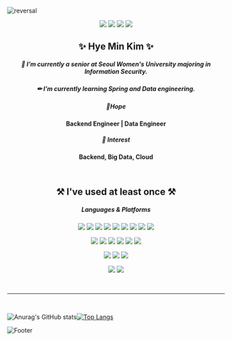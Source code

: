 
<!--
**HyeM207/HyeM207** is a ✨ _special_ ✨ repository because its `README.md` (this file) appears on your GitHub profile.

Here are some ideas to get you started:

- 🔭 I’m currently working on ...
- 🌱 I’m currently learning ...
- 👯 I’m looking to collaborate on ...
- 🤔 I’m looking for help with ...
- 💬 Ask me about ...
- 📫 How to reach me: ...
- 😄 Pronouns: ...
- ⚡ Fun fact: ...
-->

![reversal](https://capsule-render.vercel.app/api?type=rect&text=HyeM207&fontAlign=30&fontSize=30&desc=Hye%20Min%20Kim&descAlign=60&descAlignY=50&theme=radical&animation=fadeIn)

<p align="center">
  <a href="https://melon-cuckoo-c71.notion.site/HyeM207-c2fe8fca01624595ae456068b2ab6f1f"><img src="https://img.shields.io/badge/Portfolio-d83a7c?style=flat-square&logo=Notion&logoColor=white"/></a>
  <a href="https://hyem207.tistory.com"><img src="https://img.shields.io/badge/Blog(newer)-09B3AF?style=flat-square&logoColor=white"/></a>
  <a href="https://plan0a-0z-entering-security.tistory.com/"><img src="https://img.shields.io/badge/Blog(prev)-5AB552?style=flat-square&logoColor=white"/></a>
  <a href="mailto:hmk9667@gmail.com"><img src="https://img.shields.io/badge/Gmail-EA4335?style=flat-square&logo=Gmail&logoColor=white"/></a>
</p>

<h2 align="center"> ✨ Hye Min Kim ✨ </h2> 
<h5 align="center"> 🌱 I’m currently a senior at Seoul Women's University majoring in Information Security.</h5>
<p align="center"> </p>

<h5 align="center"> ✏ I’m currently learning Spring and Data engineering.</h5>
<p align="center">  </p>

<h5 align="center"> 🌟Hope </h5>
<p align="center">
  <b>Backend Engineer | Data Engineer</b>
</p>

<h5 align="center"> 🎇 Interest </h5>
<p align="center">
  <b>Backend, Big Data, Cloud </b>
</p>


<br>
<h2 align="center"> ⚒ I've used at least once ⚒ </h2>
<h5 align="center"> Languages & Platforms </h5>
<p align="center">
  <img src="https://img.shields.io/badge/Python-3766AB?style=flat-square&logo=Python&logoColor=white"/>
  <img src="https://img.shields.io/badge/Java-007396?style=flat-square&logo=Java&logoColor=white"/>
  <img src="https://img.shields.io/badge/C%2B%2B-00599C?style=flat-square&logo=C%2B%2B&logoColor=white"/>
  <img src="https://img.shields.io/badge/C%20Sharp-239120?style=flat-square&logo=C%20Sharp&logoColor=white"/>
  <img src="https://img.shields.io/badge/C-A8B9CC?style=flat-square&logo=C&logoColor=white"/>
  <img src="https://img.shields.io/badge/HTML5-E34F26?style=flat-square&logo=HTML5&logoColor=white"/>
  <img src="https://img.shields.io/badge/CSS3-1572B6?style=flat-square&logo=CSS3&logoColor=white"/>
  <img src="https://img.shields.io/badge/PHP-777BB4?style=flat-square&logo=PHP&logoColor=white"/>
  <img src="https://img.shields.io/badge/JavaScript-F7DF1E?style=flat-square&logo=JavaScript&logoColor=white"/>
</p>

<p align="center">
  <img src="https://img.shields.io/badge/Node.js-339933?style=flat-square&logo=Node.js&logoColor=white"/>
  <img src="https://img.shields.io/badge/Django-092E20?style=flat-square&logo=Django&logoColor=white"/>
  <img src="https://img.shields.io/badge/Spring-6DB33F?style=flat-square&logo=Spring&logoColor=white"/>
  <img src="https://img.shields.io/badge/Kotlin-7F52FF?style=flat-square&logo=Kotlin&logoColor=white"/>
  <img src="https://img.shields.io/badge/Android-3DDC84?style=flat-square&logo=Android&logoColor=white"/>
  <img src="https://img.shields.io/badge/Unity-FFFFFF?style=flat-square&logo=Unity&logoColor=black"/>
</p>

<p align="center">
  <img src="https://img.shields.io/badge/MySQL-4479A1?style=flat-square&logo=MySQL&logoColor=white"/>
  <img src="https://img.shields.io/badge/Firebase-FFCA28?style=flat-square&logo=Firebase&logoColor=white"/>
  <img src="https://img.shields.io/badge/MongoDB-47A248?style=flat-square&logo=MongoDB&logoColor=white"/>
</p>

<p align="center">
  <img src="https://img.shields.io/badge/Docker-2496ED?style=flat-square&logo=Docker&logoColor=white"/>
  <img src="https://img.shields.io/badge/Azure-0078D4?style=flat-square&logo=Microsoft Azure&logoColor=white"/>
</p>


<br><hr><br>

<div align="left">

![Anurag's GitHub stats](https://github-readme-stats.vercel.app/api?username=HyeM207&show_icons=true&theme=radical)[![Top Langs](https://github-readme-stats.vercel.app/api/top-langs/?username=HyeM207&layout=compact&theme=radical)](https://github.com/anuraghazra/github-readme-stats)

</div>


![Footer](https://capsule-render.vercel.app/api?type=waving&theme=radical&section=footer)
